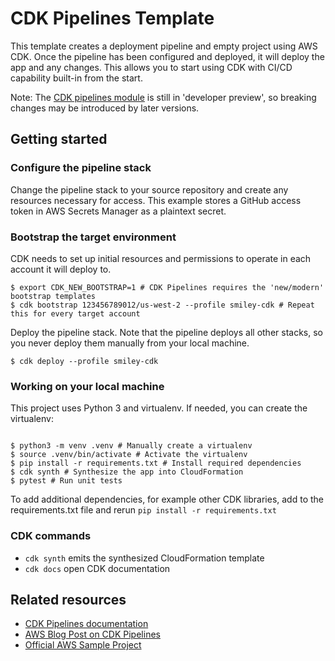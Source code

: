 # CDK Pipelines Template

This template creates a deployment pipeline and empty project using AWS CDK. Once the pipeline has been configured and deployed, it will deploy the app and any changes. This allows you to start using CDK with CI/CD capability built-in from the start.

Note: The [CDK pipelines module](https://docs.aws.amazon.com/cdk/api/latest/docs/pipelines-readme.html) is still in 'developer preview', so breaking changes may be introduced by later versions.

## Getting started

### Configure the pipeline stack

Change the pipeline stack to your source repository and create any resources necessary for access. This example stores a GitHub access token in AWS Secrets Manager as a plaintext secret.

### Bootstrap the target environment

CDK needs to set up initial resources and permissions to operate in each account it will deploy to.

```
$ export CDK_NEW_BOOTSTRAP=1 # CDK Pipelines requires the 'new/modern' bootstrap templates
$ cdk bootstrap 123456789012/us-west-2 --profile smiley-cdk # Repeat this for every target account
```

Deploy the pipeline stack. Note that the pipeline deploys all other stacks, so you never deploy them manually from your local machine.

```
$ cdk deploy --profile smiley-cdk
```

### Working on your local machine

This project uses Python 3 and virtualenv. If needed, you can create the virtualenv:

```

$ python3 -m venv .venv # Manually create a virtualenv
$ source .venv/bin/activate # Activate the virtualenv
$ pip install -r requirements.txt # Install required dependencies
$ cdk synth # Synthesize the app into CloudFormation
$ pytest # Run unit tests

```

To add additional dependencies, for example other CDK libraries, add to the requirements.txt file and rerun `pip install -r requirements.txt`

### CDK commands

- `cdk synth` emits the synthesized CloudFormation template
- `cdk docs` open CDK documentation

## Related resources

- [CDK Pipelines documentation](https://docs.aws.amazon.com/cdk/api/latest/docs/pipelines-readme.html)
- [AWS Blog Post on CDK Pipelines](https://aws.amazon.com/blogs/developer/cdk-pipelines-continuous-delivery-for-aws-cdk-applications/)
- [Official AWS Sample Project](https://github.com/aws-samples/cdk-pipelines-demo/tree/python)
